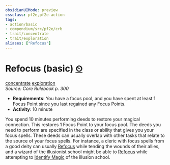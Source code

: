```yaml
---
obsidianUIMode: preview
cssclass: pf2e,pf2e-action
tags:
- action/basic
- compendium/src/pf2e/crb
- trait/concentrate
- trait/exploration
aliases: ["Refocus"]
---
```

# Refocus (basic) [⏲](rules/core-rulebook/chapter-9-playing-the-game.md#Actions "Duration or Frequency")
[concentrate](rules/traits/concentrate.md "Concentrate Action & Ability Trait")  [exploration](rules/traits/exploration.md "Exploration Action & Ability Trait")  
*Source: Core Rulebook p. 300*  


- **Requirements**: You have a focus pool, and you have spent at least 1 Focus Point since you last regained any Focus Points.
- **Activity**: 10 minute

You spend 10 minutes performing deeds to restore your magical connection. This restores 1 Focus Point to your focus pool. The deeds you need to perform are specified in the class or ability that gives you your focus spells. These deeds can usually overlap with other tasks that relate to the source of your focus spells. For instance, a cleric with focus spells from a good deity can usually [Refocus](rules/actions/refocus.md) while tending the wounds of their allies, and a wizard of the illusionist school might be able to [Refocus](rules/actions/refocus.md) while attempting to [Identify Magic](rules/actions/identify-magic.md) of the illusion school.